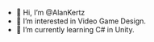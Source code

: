 - 👋 Hi, I’m @AlanKertz
- 👀 I’m interested in Video Game Design.
- 🌱 I’m currently learning C# in Unity.
